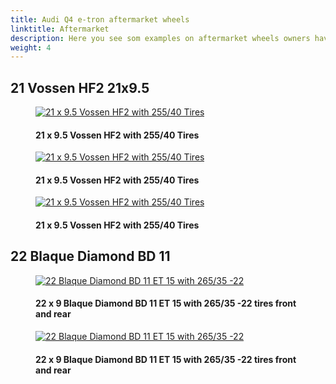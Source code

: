 ```yaml
---
title: Audi Q4 e-tron aftermarket wheels
linktitle: Aftermarket
description: Here you see som examples on aftermarket wheels owners have put on their Audi Q4 e-tron
weight: 4
---
```

<!-- markdownlint-disable MD033 -->
## 21 Vossen HF2 21x9.5

<figure>
    <a href="https://media.electrichasgoneaudi.net/multimedia/models/q4-e-tron/exterior/wheels/aftermarket/vossenhf2_1.jpg">
        <img src="https://media.electrichasgoneaudi.net/multimedia/models/q4-e-tron/exterior/wheels/aftermarket/vossenhf2_1s.jpg" alt="21 x 9.5 Vossen HF2 with 255/40 Tires" title="21 x 9.5 Vossen HF2 with 255/40 Tires">
    </a>
    <figcaption><h4>21 x 9.5 Vossen HF2 with 255/40 Tires</h4></figcaption>
</figure>

<figure>
    <a href="https://media.electrichasgoneaudi.net/multimedia/models/q4-e-tron/exterior/wheels/aftermarket/vossenhf2_2.jpg">
        <img src="https://media.electrichasgoneaudi.net/multimedia/models/q4-e-tron/exterior/wheels/aftermarket/vossenhf2_2s.jpg" alt="21 x 9.5 Vossen HF2 with 255/40 Tires" title="21 x 9.5 Vossen HF2 with 255/40 Tires">
    </a>
    <figcaption><h4>21 x 9.5 Vossen HF2 with 255/40 Tires</h4></figcaption>
</figure>

<figure>
    <a href="https://media.electrichasgoneaudi.net/multimedia/models/q4-e-tron/exterior/wheels/aftermarket/vossenhf2_3.jpg">
        <img src="https://media.electrichasgoneaudi.net/multimedia/models/q4-e-tron/exterior/wheels/aftermarket/vossenhf2_3s.jpg" alt="21 x 9.5 Vossen HF2 with 255/40 Tires" title="21 x 9.5 Vossen HF2 with 255/40 Tires">
    </a>
    <figcaption><h4>21 x 9.5 Vossen HF2 with 255/40 Tires</h4></figcaption>
</figure>

## 22 Blaque Diamond  BD 11

<figure>
    <a href="https://media.electrichasgoneaudi.net/multimedia/models/q4-e-tron/exterior/wheels/aftermarket/blaquediamond11_1.jpg">
        <img src="https://media.electrichasgoneaudi.net/multimedia/models/q4-e-tron/exterior/wheels/aftermarket/blaquediamond11_1s.jpg" alt="22 Blaque Diamond BD 11 ET 15 with 265/35 -22 " title="22 Blaque Diamond BD 11 ET 15 with 265/35 -22 ">
    </a>
    <figcaption><h4>22 x 9 Blaque Diamond BD 11 ET 15 with 265/35 -22 tires front and rear</h4></figcaption>
</figure>

<figure>
    <a href="https://media.electrichasgoneaudi.net/multimedia/models/q4-e-tron/exterior/wheels/aftermarket/blaquediamond11_2.jpg">
        <img src="https://media.electrichasgoneaudi.net/multimedia/models/q4-e-tron/exterior/wheels/aftermarket/blaquediamond11_2s.jpg" alt="22 Blaque Diamond BD 11 ET 15 with 265/35 -22 " title="22 Blaque Diamond BD 11 ET 15 with 265/35 -22 ">
    </a>
    <figcaption><h4>22 x 9 Blaque Diamond BD 11 ET 15 with 265/35 -22 tires front and rear</h4></figcaption>
</figure>